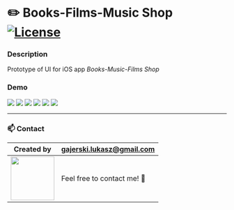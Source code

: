 # :pencil2: Books-Films-Music Shop [![License](https://img.shields.io/badge/licence-MIT-blue)](https://choosealicense.com/licenses/mit/)

### Description

Prototype of UI for iOS app *Books-Music-Films Shop* 

### Demo

![](https://raw.githubusercontent.com/Ukasz09/UI-prototyping/master/IOS-books-music-films-shop/export/menu.png)
![](https://raw.githubusercontent.com/Ukasz09/UI-prototyping/master/IOS-books-music-films-shop/export/music.png)
![](https://raw.githubusercontent.com/Ukasz09/UI-prototyping/master/IOS-books-music-films-shop/export/music-preview-played-1.png)
![](https://raw.githubusercontent.com/Ukasz09/UI-prototyping/master/IOS-books-music-films-shop/export/movies-details.png)
![](https://raw.githubusercontent.com/Ukasz09/UI-prototyping/master/IOS-books-music-films-shop/export/trailer-preview.png)
![](https://raw.githubusercontent.com/Ukasz09/UI-prototyping/master/IOS-books-music-films-shop/export/book-details.png)

---

### 📫 Contact

| Created by                                                                                                                                       | gajerski.lukasz@gmail.com        |
| ------------------------------------------------------------------------------------------------------------------------------------------------ | -------------------------------- |
| <a href="https://github.com/Ukasz09" target="_blank"><img src="https://avatars0.githubusercontent.com/u/44710226?s=460&v=4"  width="100px;"></a> | Feel free to contact me! :punch: |
